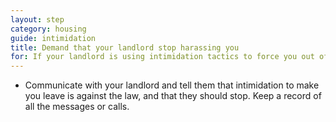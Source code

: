 ```yaml
---
layout: step
category: housing
guide: intimidation
title: Demand that your landlord stop harassing you
for: If your landlord is using intimidation tactics to force you out of your home, this is the first step you can take to get them to stop
---
```

- Communicate with your landlord and tell them that intimidation to make you leave is against the law, and that they should stop. Keep a record of all the messages or calls.
